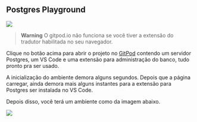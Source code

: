 ## Postgres Playground

[![](https://gitpod.io/button/open-in-gitpod.svg)](https://gitpod.io/#https://github.com/liscandeia/java-postgres-playground)

> **Warning**
> O gitpod.io não funciona se você tiver a extensão do tradutor habilitada no seu navegador.

Clique no botão acima para abrir o projeto no [GitPod](https://gitpod.io)
contendo um servidor Postgres, um VS Code e uma extensão para administração
do banco, tudo pronto pra ser usado.

A inicialização do ambiente demora alguns segundos. Depois que a página carregar,
ainda demora mais alguns instantes para a extensão para Postgres ser instalada no 
VS Code.

Depois disso, você terá um ambiente como da imagem abaixo.

![](vs-code-gitpod-postgres.png)
